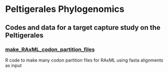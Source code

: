 # Peltigerales Phylogenomics
## Codes and data for a target capture study on the Peltigerales

### [make_RAxML_codon_partition_files](./make_RAxML_codon_partition_files.R)
R code to make many codon partition files for RAxML using fasta alignments as input
